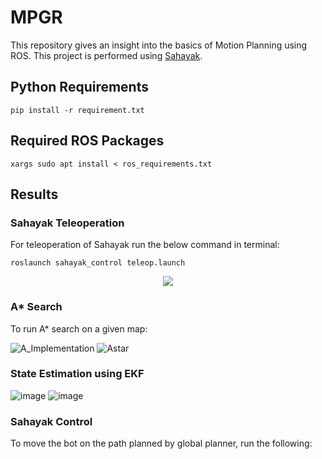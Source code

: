 # MPGR

This repository gives an insight into the basics of Motion Planning using ROS. This project is performed using [Sahayak](https://github.com/IvLabs/Sahayak-v3).

## Python Requirements
``` shell
pip install -r requirement.txt
```

## Required ROS Packages
``` shell
xargs sudo apt install < ros_requirements.txt
```

## Results

### Sahayak Teleoperation
For teleoperation of Sahayak run the below command in terminal:

```shell
roslaunch sahayak_control teleop.launch
```

<p align="center">
  <img src= "https://user-images.githubusercontent.com/83055325/160807783-ba8521bf-5bdc-4819-b19d-33134c7983d4.gif">
</p>

### A* Search
To run A* search on a given map:

![A_Implementation](https://user-images.githubusercontent.com/83055325/160805615-a1b44fbf-f9b4-468e-9c4d-5b85fbababde.png) ![Astar](https://user-images.githubusercontent.com/83055325/160805640-bc946511-0748-44d0-88cb-9accef683e88.png)

### State Estimation using EKF

![image](https://user-images.githubusercontent.com/83055325/160806997-63f84ee2-a393-423b-a014-ad0fac8f8aff.png)  ![image](https://user-images.githubusercontent.com/83055325/160807088-46e4a05f-a57c-47b7-bb1e-c287b9cf73ac.png)


### Sahayak Control

To move the bot on the path planned by global planner, run the following:
